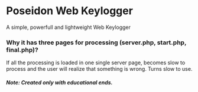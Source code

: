 # Poseidon Web Keylogger
A simple, powerfull and lightweight Web Keylogger

### Why it has three pages for processing (server.php, start.php, final.php)?

If all the processing is loaded in one single server page, becomes slow to process and the user will realize that something is wrong. Turns slow to use.

##### Note: Created only with educational ends.
